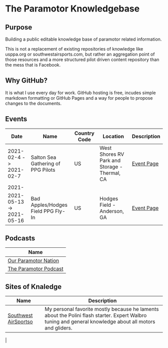 # The Paramotor Knowledgebase


## Purpose
Building a public editable knowledge base of paramotor related information. 

This is not a replacement of existing repositories of knowledge like usppa.org
or southwestairsports.com, but rather an aggregation point of those resources
 and a more structured pilot driven content repository than the mess that is
 Facebook.  


## Why GitHub? 
It is what I use every day for work.  GitHub hosting is free, incudes simple markdown formatting or GitHub Pages and a way for people to propose changes to the documents. 

## Events

| Date | Name | Country Code | Location | Description |
|------|-------|-------|----------|-------------|
| 2021-02-4 -> 2021-02-7 | Salton Sea Gathering of PPG Pilots | US | West Shores RV Park and Storage - Thermal, CA | [Event Page](https://www.facebook.com/events/390034282293623/)|
|2021-
|2021-05-13 -> 2021-05-16 | Bad Apples/Hodges Field PPG Fly-In | US | Hodges Field - Anderson, GA | [Event Page](https://www.badappleshodgesfieldflyin.com/)|


## Podcasts

| Name | 
| ---- | 
|[Our Paramotor Nation](https://www.youtube.com/c/OurParamotorNation/videos) |
|[The Paramotor Podcast](https://www.theparamotorpodcast.com/)|

## Sites of Knaledge

| Name | Description | 
| ---- | ----------- | 
| [Southwest AirSportso](https://www.southwestairsports.com/)| My personal favorite mostly because he laments about the Polini flash starter. Expert Walbro tuning and general knowledge about all motors and gliders.  |  
| 

